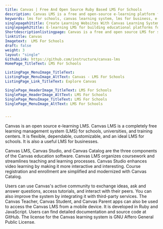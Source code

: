 ```yaml
---
title: Canvas | Free And Open Source Ruby Based LMS For Schools
description: Canvas LMS is a free and open-source e-learning platform for building LMS for schools and universities. It supports API and integration with other tools.
keywords: lms for schools, canvas learning system, lms for business, e-learning lms, canvas education platform, canvas school software, canvas school platform, canvas education software, canvas lms
singlepageh1title: Create Learning Websites With Canvas Learning System
singlepageh2title: E-learning LMS for building educational platforms for schools, universities, and training centers. Supports rich communication tools for collaboration.
Shortdescriptionlistingpage: Canvas is a free and open source LMS for schools, universities, and training centers. Easily create coursework, distribute training material and collaborate with trainees.
linktitle: Canvas
Imagetext:  LMS For Schools
draft: false
weight: 3
layout: "single"
GithubLink: https://github.com/instructure/canvas-lms
HomePage_TitleText: LMS For Schools

ListingPage_MenuImage_TitleText: 
ListingPage_MenuImage_AltText: Canvas - LMS For Schools
ListingPage_Link_TitleText: Explore Canvas

SinglePage_HeaderImage_TitleText: LMS For Schools
SinglePage_HeaderImage_AltText: LMS For Schools
SinglePage_MenuImage_TitleText: LMS For Schools
SinglePage_MenuImage_AltText: LMS For Schools


---
```


Canvas is an open source e-learning LMS. Canvas LMS is a completely free learning management system (LMS) for schools, universities, and training centers. It is flexible, dependable, customizable, and an ideal LMS for schools. It is also a useful LMS for businesses.

Canvas LMS, Canvas Studio, and Canvas Catalog are the three components of the Canvas education software. Canvas LMS organizes coursework and streamlines teaching and learning processes. Canvas Studio enhances video learning by making it more interactive and interesting. Course registration and enrollment are simplified and modernized with Canvas Catalog.

Users can use Canvas's active community to exchange ideas, ask and answer questions, access tutorials, and interact with their peers. You can also improve the system by integrating it with third-party services. The Canvas Teacher, Canvas Student, and Canvas Parent apps can also be used to access the Canvas LMS from a mobile device. It is developed in Ruby and JavaScript. Users can find detailed documentation and source code at GitHub. The license for the Canvas learning system is GNU Affero General Public License.